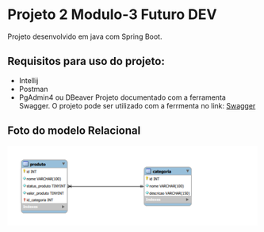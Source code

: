# Projeto 2 Modulo-3 Futuro DEV

Projeto desenvolvido em java com Spring Boot.

## Requisitos para uso do projeto:

  - Intellij
  - Postman
  - PgAdmin4 ou DBeaver
Projeto documentado com a ferramenta Swagger.
O projeto pode ser utilizado com a ferrmenta no link: 
 [Swagger](http://localhost:4000/swagger-ui.html#/)


## Foto do modelo Relacional

![](/modulo3/src/main/resources/modeloRelacional.png)



